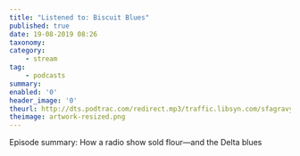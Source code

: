 ```yaml
---
title: "Listened to: Biscuit Blues"
published: true
date: 19-08-2019 08:26
taxonomy:
category:
	- stream
tag:
	- podcasts
summary:
enabled: '0'
header_image: '0'
theurl: http://dts.podtrac.com/redirect.mp3/traffic.libsyn.com/sfagravy/King20Biscuit20Time_FINAL20FINAL.mp3?dest-id=228971
theimage: artwork-resized.png
--- 
```

Episode summary: How a radio show sold flour—and the Delta blues
